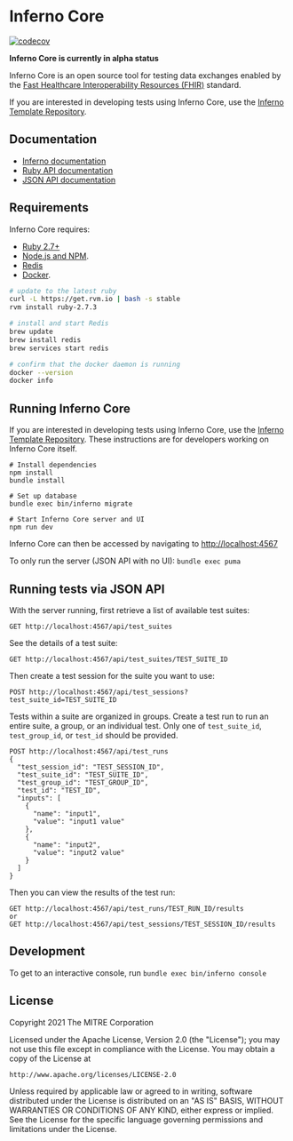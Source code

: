 # Inferno Core
[![codecov](https://codecov.io/gh/inferno-framework/inferno-core/branch/main/graph/badge.svg?token=6NJTBHF82R)](https://codecov.io/gh/inferno-framework/inferno-core)

**Inferno Core is currently in alpha status**

Inferno Core is an open source tool for testing data exchanges enabled by the [Fast
Healthcare Interoperability Resources (FHIR)](http://hl7.org/fhir/) standard. 

If you are interested in developing tests using Inferno Core, use the [Inferno
Template Repository](https://github.com/inferno-framework/inferno-template).

## Documentation
- [Inferno documentation](https://inferno-framework.github.io/inferno-core/)
- [Ruby API documentation](https://inferno-framework.github.io/inferno-core/docs)
- [JSON API documentation](https://inferno-framework.github.io/inferno-core/api-docs)

## Requirements
Inferno Core requires:

- [Ruby 2.7+](https://www.ruby-lang.org/en/) 
- [Node.js and NPM](https://www.npmjs.com/get-npm).
- [Redis](https://phoenixnap.com/kb/install-redis-on-mac) 
- [Docker](https://www.docker.com/products/docker-desktop). 

```bash
# update to the latest ruby
curl -L https://get.rvm.io | bash -s stable
rvm install ruby-2.7.3

# install and start Redis
brew update
brew install redis
brew services start redis

# confirm that the docker daemon is running
docker --version
docker info
```

## Running Inferno Core

If you are interested in developing tests using Inferno Core, use the [Inferno
Template Repository](https://github.com/inferno-framework/inferno-template).
These instructions are for developers working on Inferno Core itself.

```
# Install dependencies
npm install
bundle install

# Set up database
bundle exec bin/inferno migrate

# Start Inferno Core server and UI
npm run dev
```

Inferno Core can then be accessed by navigating to
[http://localhost:4567](http://localhost:4567)

To only run the server (JSON API with no UI): `bundle exec puma`

## Running tests via JSON API
With the server running, first retrieve a list of available test suites:
```
GET http://localhost:4567/api/test_suites
```
See the details of a test suite:
```
GET http://localhost:4567/api/test_suites/TEST_SUITE_ID
```
Then create a test session for the suite you want to use:
```
POST http://localhost:4567/api/test_sessions?test_suite_id=TEST_SUITE_ID
```
Tests within a suite are organized in groups. Create a test run to run an entire
suite, a group, or an individual test. Only one of `test_suite_id`,
`test_group_id`, or `test_id` should be provided.
```
POST http://localhost:4567/api/test_runs
{
  "test_session_id": "TEST_SESSION_ID",
  "test_suite_id": "TEST_SUITE_ID",
  "test_group_id": "TEST_GROUP_ID",
  "test_id": "TEST_ID",
  "inputs": [
    {
      "name": "input1",
      "value": "input1 value"
    },
    {
      "name": "input2",
      "value": "input2 value"
    }
  ]
}
```
Then you can view the results of the test run:
```
GET http://localhost:4567/api/test_runs/TEST_RUN_ID/results
or
GET http://localhost:4567/api/test_sessions/TEST_SESSION_ID/results
```

## Development
To get to an interactive console, run `bundle exec bin/inferno console`

## License
Copyright 2021 The MITRE Corporation

Licensed under the Apache License, Version 2.0 (the "License"); you may not use
this file except in compliance with the License. You may obtain a copy of the
License at
```
http://www.apache.org/licenses/LICENSE-2.0
```
Unless required by applicable law or agreed to in writing, software distributed
under the License is distributed on an "AS IS" BASIS, WITHOUT WARRANTIES OR
CONDITIONS OF ANY KIND, either express or implied. See the License for the
specific language governing permissions and limitations under the License.
